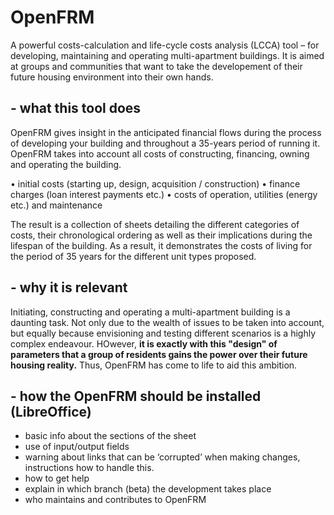 # OpenFRM
A powerful costs-calculation and life-cycle costs analysis (LCCA) tool – for developing, maintaining and operating multi-apartment buildings. It is aimed at groups and communities that want to take the developement of their future housing environment into their own hands.

## - what this tool does

OpenFRM gives insight in the anticipated financial flows during the process of developing your building and throughout a 35-years period of running it. OpenFRM takes into account all costs of constructing, financing, owning and operating the building.

• initial costs (starting up, design, acquisition / construction)
• finance charges (loan interest payments etc.)
• costs of operation, utilities (energy etc.) and maintenance

The result is a collection of sheets detailing the different categories of costs, their chronological ordering as well as their implications during the lifespan of the building. As a result, it demonstrates  the costs of living for the period of 35 years for the different unit types proposed.

## - why it is relevant

Initiating, constructing and operating a multi-apartment building is a daunting task. Not only due to the wealth of issues to be taken into account, but equally because envisioning and testing different scenarios is a highly complex endeavour. HOwever, **it is exactly with this "design" of parameters that a group of residents gains the power over their future housing reality.** Thus, OpenFRM has come to life to aid this ambition.

## - how the OpenFRM should be installed (LibreOffice)


- basic info about the sections of the sheet
- use of input/output fields
- warning about links that can be ‘corrupted’ when making changes, instructions how to handle this.
- how to get help
- explain in which branch (beta) the development takes place
- who maintains and contributes to OpenFRM
